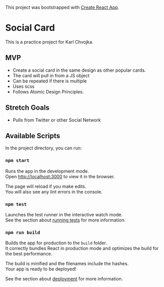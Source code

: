 This project was bootstrapped with [Create React App](https://github.com/facebook/create-react-app).

# Social Card
This is a practice project for Karl Chvojka.

## MVP
- Create a social card in the same design as other popular cards.
- The card will pull in from a JS object
- Can be repeated if there is multiple
- Uses scss
- Follows Atomic Design Principles.

## Stretch Goals
- Pulls from Twitter or other Social Network

## Available Scripts

In the project directory, you can run:

### `npm start`

Runs the app in the development mode.<br />
Open [http://localhost:3000](http://localhost:3000) to view it in the browser.

The page will reload if you make edits.<br />
You will also see any lint errors in the console.

### `npm test`

Launches the test runner in the interactive watch mode.<br />
See the section about [running tests](https://facebook.github.io/create-react-app/docs/running-tests) for more information.

### `npm run build`

Builds the app for production to the `build` folder.<br />
It correctly bundles React in production mode and optimizes the build for the best performance.

The build is minified and the filenames include the hashes.<br />
Your app is ready to be deployed!

See the section about [deployment](https://facebook.github.io/create-react-app/docs/deployment) for more information.
